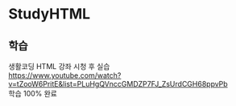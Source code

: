 # StudyHTML

## 학습
생활코딩 HTML 강좌 시청 후 실습   
https://www.youtube.com/watch?v=tZooW6PritE&list=PLuHgQVnccGMDZP7FJ_ZsUrdCGH68ppvPb   
학습 100% 완료
